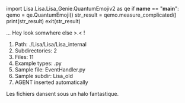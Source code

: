 
import Lisa.Lisa.Lisa_Genie.QuantumEmojiv2 as qe
if __name__ == "__main__":
  qemo = qe.QuantumEmoji()
  str_result = qemo.measure_complicated()
  print(str_result)
  exit(str_result)

... Hey look somwhere else >.< !

1. Path: ./Lisa/Lisa/Lisa_internal
2. Subdirectories: 2
3. Files: 11
4. Example types: .py
5. Sample file: EventHandler.py
6. Sample subdir: Lisa_old
7. AGENT inserted automatically

Les fichiers dansent sous un halo fantastique.
